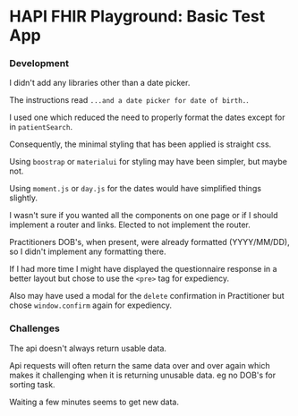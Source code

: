 # HAPI FHIR Playground: Basic Test App

### Development

I didn't add any libraries other than a date picker.

The instructions read `...and a date picker for date of birth.`.

I used one which reduced the need to properly format the dates except for in `patientSearch`.

Consequently, the minimal styling that has been applied is straight css.

Using `boostrap` or `materialui` for styling may have been simpler, but maybe not.

Using `moment.js` or `day.js` for the dates would have simplified things slightly.

I wasn't sure if you wanted all the components on one page or if I should implement a router and links. Elected to not
implement the router.

Practitioners DOB's, when present, were already formatted (YYYY/MM/DD), so I didn't implement any formatting there.

If I had more time I might have displayed the questionnaire response in a better layout but chose to use the `<pre>` tag
for expediency.

Also may have used a modal for the `delete` confirmation in Practitioner but chose `window.confirm` again for
expediency.

### Challenges

The api doesn't always return usable data.

Api requests will often return the same data over and over again which makes it challenging when it is returning
unusable data. eg no DOB's for sorting task.

Waiting a few minutes seems to get new data.
